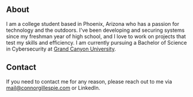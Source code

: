 ## About
I am a college student based in Phoenix, Arizona who has a passion for technology and the outdoors. I've been developing and securing systems since my freshman year of high school, and I love to work on projects that test my skills and efficiency. I am currently pursuing a Bachelor of Science in Cybersecurity at [Grand Canyon University](https://gcu.edu/).

## Contact
If you need to contact me for any reason, please reach out to me via mail@connorgillespie.com or LinkedIn. 
